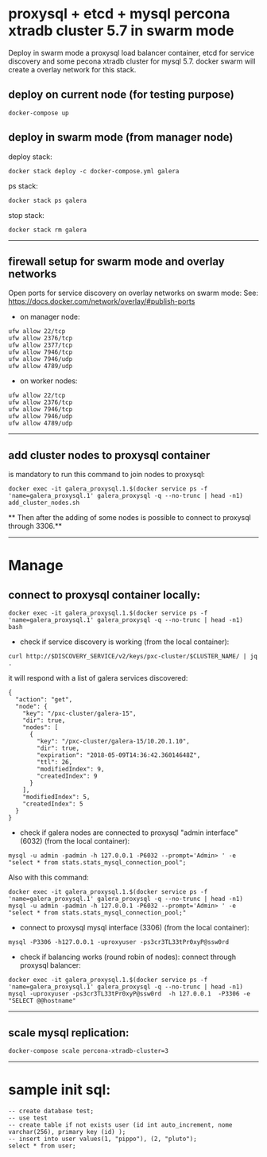 # proxysql + etcd + mysql percona xtradb cluster 5.7 in swarm mode
Deploy in swarm mode a proxysql load balancer container, etcd for service discovery and some pecona xtradb cluster for mysql 5.7.
docker swarm will create a overlay network for this stack.


## deploy on current node (for testing purpose)

```
docker-compose up
```

## deploy in swarm mode (from manager node)

deploy stack:
```
docker stack deploy -c docker-compose.yml galera
```

ps stack:
```
docker stack ps galera
```

stop stack:
```
docker stack rm galera
```

----

## firewall setup for swarm mode and overlay networks
Open ports for service discovery on overlay networks on swarm mode:
See: https://docs.docker.com/network/overlay/#publish-ports

- on manager node:
```
ufw allow 22/tcp
ufw allow 2376/tcp
ufw allow 2377/tcp
ufw allow 7946/tcp
ufw allow 7946/udp
ufw allow 4789/udp
```

- on worker nodes:
```
ufw allow 22/tcp
ufw allow 2376/tcp
ufw allow 7946/tcp 
ufw allow 7946/udp 
ufw allow 4789/udp 
```

----

## add cluster nodes to proxysql container
is mandatory to run this command to join nodes to proxysql:

```
docker exec -it galera_proxysql.1.$(docker service ps -f 'name=galera_proxysql.1' galera_proxysql -q --no-trunc | head -n1) add_cluster_nodes.sh
```

** Then after the adding of some nodes is possible to connect to proxysql through 3306.**


----

# Manage

## connect to proxysql container locally:
```
docker exec -it galera_proxysql.1.$(docker service ps -f 'name=galera_proxysql.1' galera_proxysql -q --no-trunc | head -n1) bash
```


- check if service discovery is working (from the local container):
```
curl http://$DISCOVERY_SERVICE/v2/keys/pxc-cluster/$CLUSTER_NAME/ | jq .
```

it will respond with a list of galera services discovered:
```
{
  "action": "get",
  "node": {
    "key": "/pxc-cluster/galera-15",
    "dir": true,
    "nodes": [
      {
        "key": "/pxc-cluster/galera-15/10.20.1.10",
        "dir": true,
        "expiration": "2018-05-09T14:36:42.36014648Z",
        "ttl": 26,
        "modifiedIndex": 9,
        "createdIndex": 9
      }
    ],
    "modifiedIndex": 5,
    "createdIndex": 5
  }
}
```


- check if galera nodes are connected to proxysql "admin interface" (6032) (from the local container):
```
mysql -u admin -padmin -h 127.0.0.1 -P6032 --prompt='Admin> ' -e "select * from stats.stats_mysql_connection_pool";
```


Also with this command:

```
docker exec -it galera_proxysql.1.$(docker service ps -f 'name=galera_proxysql.1' galera_proxysql -q --no-trunc | head -n1) mysql -u admin -padmin -h 127.0.0.1 -P6032 --prompt='Admin> ' -e "select * from stats.stats_mysql_connection_pool;"
```



- connect to proxysql mysql interface (3306) (from the local container):

```
mysql -P3306 -h127.0.0.1 -uproxyuser -ps3cr3TL33tPr0xyP@ssw0rd
```

- check if balancing works (round robin of nodes):
connect through proxysql balancer:

```
docker exec -it galera_proxysql.1.$(docker service ps -f 'name=galera_proxysql.1' galera_proxysql -q --no-trunc | head -n1) mysql -uproxyuser -ps3cr3TL33tPr0xyP@ssw0rd  -h 127.0.0.1  -P3306 -e "SELECT @@hostname"
```



---- 

## scale mysql replication:
```
docker-compose scale percona-xtradb-cluster=3
```



----

# sample init sql:
```
-- create database test;
-- use test
-- create table if not exists user (id int auto_increment, nome varchar(256), primary key (id) );
-- insert into user values(1, "pippo"), (2, "pluto");
select * from user;
```

